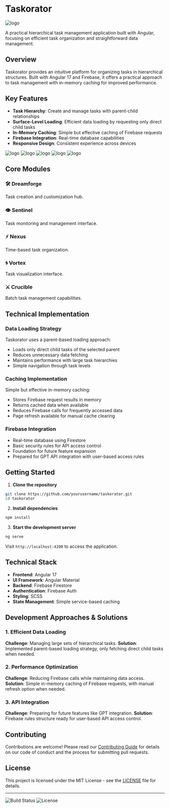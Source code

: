# Taskorator

![logo](/readme-resources/generated-app-logo.png)

A practical hierarchical task management application built with Angular, focusing on efficient task organization and straightforward data management.

## Overview

Taskorator provides an intuitive platform for organizing tasks in hierarchical structures. Built with Angular 17 and Firebase, it offers a practical approach to task management with in-memory caching for improved performance.

## Key Features

- **Task Hierarchy**: Create and manage tasks with parent-child relationships
- **Surface-Level Loading**: Efficient data loading by requesting only direct child tasks
- **In-Memory Caching**: Simple but effective caching of Firebase requests
- **Firebase Integration**: Real-time database capabilities
- **Responsive Design**: Consistent experience across devices

![logo](/readme-resources/navigating.gif)
![logo](/readme-resources/move-task.gif)
![logo](/readme-resources/promote-demote.gif)
![logo](/readme-resources/tree-view.gif)
![logo](/readme-resources/create-task-and-children.gif)

## Core Modules

### 🛠️ Dreamforge

Task creation and customization hub.

### 👁️ Sentinel

Task monitoring and management interface.

### ⚡ Nexus

Time-based task organization.

### 🌀 Vortex

Task visualization interface.

### ⚔️ Crucible

Batch task management capabilities.

## Technical Implementation

### Data Loading Strategy

Taskorator uses a parent-based loading approach:

- Loads only direct child tasks of the selected parent
- Reduces unnecessary data fetching
- Maintains performance with large task hierarchies
- Simple navigation through task levels

### Caching Implementation

Simple but effective in-memory caching:

- Stores Firebase request results in memory
- Returns cached data when available
- Reduces Firebase calls for frequently accessed data
- Page refresh available for manual cache clearing

### Firebase Integration

- Real-time database using Firestore
- Basic security rules for API access control
- Foundation for future feature expansion
- Prepared for GPT API integration with user-based access rules

## Getting Started

1. **Clone the repository**

```bash
git clone https://github.com/yourusername/taskorator.git
cd taskorator
```

2. **Install dependencies**

```bash
npm install
```

3. **Start the development server**

```bash
ng serve
```

Visit `http://localhost:4200` to access the application.

## Technical Stack

- **Frontend**: Angular 17
- **UI Framework**: Angular Material
- **Backend**: Firebase Firestore
- **Authentication**: Firebase Auth
- **Styling**: SCSS
- **State Management**: Simple service-based caching

## Development Approaches & Solutions

### 1. Efficient Data Loading

**Challenge**: Managing large sets of hierarchical tasks.
**Solution**: Implemented parent-based loading strategy, only fetching direct child tasks when needed.

### 2. Performance Optimization

**Challenge**: Reducing Firebase calls while maintaining data access.
**Solution**: Simple in-memory caching of Firebase requests, with manual refresh option when needed.

### 3. API Integration

**Challenge**: Preparing for future features like GPT integration.
**Solution**: Firebase rules structure ready for user-based API access control.

## Contributing

Contributions are welcome! Please read our [Contributing Guide](CONTRIBUTING.md) for details on our code of conduct and the process for submitting pull requests.

## License

This project is licensed under the MIT License - see the [LICENSE](LICENSE) file for details.

---

<!-- Build Status Badges -->

![Build Status](https://img.shields.io/badge/build-passing-brightgreen)
![License](https://img.shields.io/badge/license-MIT-blue)
